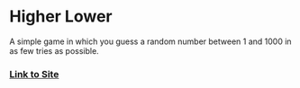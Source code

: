 # Higher Lower

A simple game in which you guess a random number between 1 and 1000 in as few tries as possible.

### [Link to Site](https://charlescondon.github.io/HigherLower/)